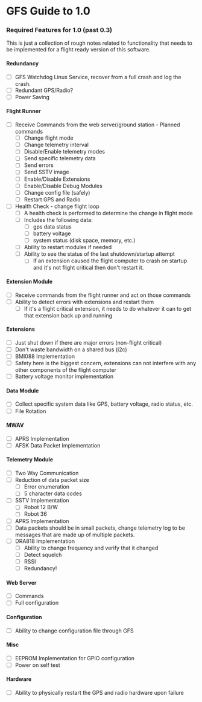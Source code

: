 # GFS Guide to 1.0
### Required Features for 1.0 (past 0.3)

This is just a collection of rough notes related to functionality that needs
to be implemented for a flight ready version of this software.

#### Redundancy
- [ ] GFS Watchdog Linux Service, recover from a full crash and log the crash.
- [ ] Redundant GPS/Radio?
- [ ] Power Saving

#### Flight Runner
- [ ] Receive Commands from the web server/ground station - Planned commands
  - [ ] Change flight mode
  - [ ] Change telemetry interval
  - [ ] Disable/Enable telemetry modes
  - [ ] Send specific telemetry data
  - [ ] Send errors
  - [ ] Send SSTV image
  - [ ] Enable/Disable Extensions
  - [ ] Enable/Disable Debug Modules
  - [ ] Change config file (safely)
  - [ ] Restart GPS and Radio
  
- [ ] Health Check - change flight loop
  - [ ] A health check is performed to determine the change in flight mode
  - [ ] Includes the following data:
    - [ ] gps data status
    - [ ] battery voltage
    - [ ] system status (disk space, memory, etc.)
  - [ ] Ability to restart modules if needed
  - [ ] Ability to see the status of the last shutdown/startup attempt
     - [ ] If an extension caused the flight computer to crash on startup and 
          it's not flight critical then don't restart it.

#### Extension Module
- [ ] Receive commands from the flight runner and act on those commands
- [ ] Ability to detect errors with extensions and restart them
  - [ ] If it's a flight critical extension, it needs to do whatever it can to
        get that extension back up and running

#### Extensions
 - [ ] Just shut down if there are major errors (non-flight critical)
 - [ ] Don't waste bandwidth on a shared bus (i2c)
 - [ ] BMI088 Implementation
 - [ ] Safety here is the biggest concern, extensions can not interfere with any
     other components of the flight computer
 - [ ] Battery voltage monitor implementation

#### Data Module
 - [ ] Collect specific system data like GPS, battery voltage, radio status, etc.
 - [ ] File Rotation

#### MWAV
 - [ ] APRS Implementation
 - [ ] AFSK Data Packet Implementation

#### Telemetry Module
  - [ ] Two Way Communication
  - [ ] Reduction of data packet size
    - [ ] Error enumeration
    - [ ] 5 character data codes
  - [ ] SSTV Implementation
    - [ ] Robot 12 B/W
    - [ ] Robot 36
  - [ ] APRS Implementation
  - [ ] Data packets should be in small packets, change telemetry log to be messages that are made up of multiple packets.
  - [ ] DRA818 Implementation
    - [ ] Ability to change frequency and verify that it changed
    - [ ] Detect squelch
    - [ ] RSSI
    - [ ] Redundancy!

#### Web Server
  - [ ] Commands
  - [ ] Full configuration

#### Configuration
  - [ ] Ability to change configuration file through GFS

#### Misc
 - [ ] EEPROM Implementation for GPIO configuration
 - [ ] Power on self test

#### Hardware
 - [ ] Ability to physically restart the GPS and radio hardware upon failure

####